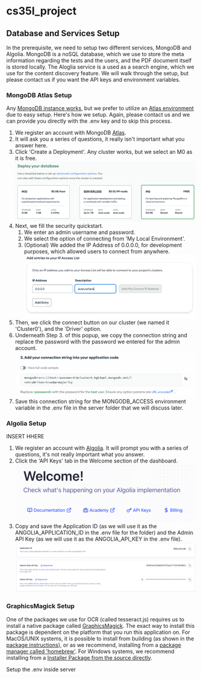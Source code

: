 # cs35l_project

## Database and Services Setup

In the prerequisite, we need to setup two different services, MongoDB and Algolia. MongoDB is a noSQL database, which we use to store the meta information regarding the tests and the users, and the PDF document itself is stored locally. The Aloglia service is a used as a search engine, which we use for the content discovery feature. We will walk through the setup, but please contact us if you want the API keys and environment variables.

### MongoDB Atlas Setup

Any [MongoDB instance works](https://www.mongodb.com/), but we prefer to utilize an [Atlas environment](https://www.mongodb.com/cloud/atlas/register) due to easy setup. Here's how we setup. Again, please contact us and we can provide you directly with the .env key and to skip this process. 

1. We register an account with MongoDB [Atlas](https://www.mongodb.com/cloud/atlas/register). 
2. It will ask you a series of questions, it really isn't important what you answer here. 
3. Click 'Create a Deployment'. Any cluster works, but we select an M0 as it is free. 
![create_deployment_image](./docs/images/mongo_select_cluster.png)
4. Next, we fill the security quickstart. 
    1. We enter an admin username and password. 
    2. We select the option of connecting from 'My Local Environment'. 
    3. (Optional) We added the IP Address of 0.0.0.0, for development purposes, which allowed users to connect from anywhere.
![ip_address](./docs/images/mongo_ip_address.png)
5. Then, we click the connect button on our cluster (we named it 'Cluster0'), and the 'Driver' option. 
6. Underneath Step 3. of this popup, we copy the connection string and replace the password with the password we entered for the admin account. 
![connection_string](./docs/images/mongo_connection_string.png)
7. Save this connection string for the MONGODB_ACCESS environment variable in the .env file in the server folder that we will discuss later. 

### Algolia Setup

INSERT HHERE

1. We register an account with [Algolia](https://dashboard.algolia.com/signup/personal_information). It will prompt you with a series of questions, it's not really important what you answer. 
2. Click the 'API Keys' tab in the Welcome section of the dashboard. 
![welcome](./docs/images/algolia_welcome.png)
3. Copy and save the Application ID (as we will use it as the ANGOLIA_APPLICATION_ID in the .env file for the folder) and the Admin API Key
(as we will use it as the ANGOLIA_API_KEY in the .env file). 
![api_keys](./docs/images/algolia_api_keys.png)

### GraphicsMagick Setup

One of the packages we use for OCR (called tesseract.js) requires us to install a native package called [GraphicsMagick](http://www.graphicsmagick.org/INSTALL-unix.html). The exact way to install this package is dependent on the platform that you run this application on. For MacOS/UNIX systems, it is possible to install from building (as shown in the [package instructions](http://www.graphicsmagick.org/INSTALL-unix.html)), or as we recommend, installing from a [package manager called 'homebrew'](https://formulae.brew.sh/formula/graphicsmagick). For Windows systems, we recommend installing from a [Installer Package from the source directly](http://www.graphicsmagick.org/INSTALL-windows.html). 

Setup the .env inside server
